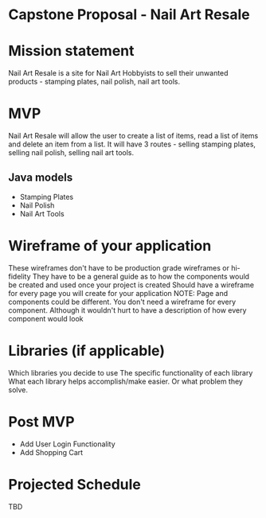 # Capstone Proposal - Nail Art Resale
# Mission statement
Nail Art Resale is a site for Nail Art Hobbyists to sell their unwanted products - stamping plates, nail polish, nail art tools. 
# MVP
Nail Art Resale will allow the user to create a list of items, read a list of items and delete an item from a list.  It will have 3 routes - selling stamping plates, selling nail polish, selling nail art tools.  
## Java models
- Stamping Plates
- Nail Polish
- Nail Art Tools

# Wireframe of your application
These wireframes don't have to be production grade wireframes or hi-fidelity
They have to be a general guide as to how the components would be created and used once your project is created
Should have a wireframe for every page you will create for your application
NOTE: Page and components could be different. You don't need a wireframe for every component. Although it wouldn't hurt to have a description of how every component would look
# Libraries (if applicable)
Which libraries you decide to use
The specific functionality of each library
What each library helps accomplish/make easier. Or what problem they solve.
# Post MVP
- Add User Login Functionality
- Add Shopping Cart
# Projected Schedule
TBD
